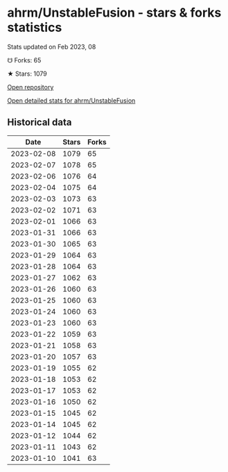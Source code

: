 # ahrm/UnstableFusion - stars & forks statistics

Stats updated on Feb 2023, 08

☋ Forks: 65

★ Stars: 1079

[Open repository](https://github.com/ahrm/UnstableFusion)

[Open detailed stats for ahrm/UnstableFusion](https://reviewgithub.com/rep/ahrm/UnstableFusion)

## Historical data
| Date | Stars | Forks |
|------|-------|-------|
| 2023-02-08 | 1079 | 65 | 
| 2023-02-07 | 1078 | 65 | 
| 2023-02-06 | 1076 | 64 | 
| 2023-02-04 | 1075 | 64 | 
| 2023-02-03 | 1073 | 63 | 
| 2023-02-02 | 1071 | 63 | 
| 2023-02-01 | 1066 | 63 | 
| 2023-01-31 | 1066 | 63 | 
| 2023-01-30 | 1065 | 63 | 
| 2023-01-29 | 1064 | 63 | 
| 2023-01-28 | 1064 | 63 | 
| 2023-01-27 | 1062 | 63 | 
| 2023-01-26 | 1060 | 63 | 
| 2023-01-25 | 1060 | 63 | 
| 2023-01-24 | 1060 | 63 | 
| 2023-01-23 | 1060 | 63 | 
| 2023-01-22 | 1059 | 63 | 
| 2023-01-21 | 1058 | 63 | 
| 2023-01-20 | 1057 | 63 | 
| 2023-01-19 | 1055 | 62 | 
| 2023-01-18 | 1053 | 62 | 
| 2023-01-17 | 1053 | 62 | 
| 2023-01-16 | 1050 | 62 | 
| 2023-01-15 | 1045 | 62 | 
| 2023-01-14 | 1045 | 62 | 
| 2023-01-12 | 1044 | 62 | 
| 2023-01-11 | 1043 | 62 | 
| 2023-01-10 | 1041 | 63 | 

